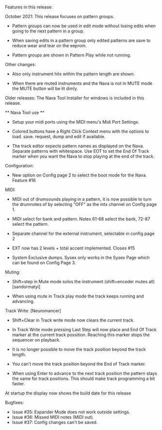 Features in this release:

October 2021:
This release focuses on pattern groups.

* Pattern groups can now be used in edit mode without losing edits when going to the next pattern in a group.

* When saving edits in a pattern group only edited patterns are save to reduce wear and tear on the eeprom.

* Pattern groups are shown in Pattern Play while not running.

Other changes:
* Also only instrument hits within the pattern length are shown.

* When there are muted instruments and the Nava is not in MUTE mode the MUTE button will be lit dimly.

Older releases:
The Nava Tool Installer for windows is included in this release.


** Nava Tool use **

* Setup your midi ports using the MIDI menu's Midi Port Settings.

* Colored buttons have a Right Click Context menu with the options to load. save. request, dump and edit if available.

* The track editor expects pattern names as displayed on the Nava.  
  Separate patterns with whitespace.
  Use EOT to set the End Of Track marker when you want the Nava to stop playing at the end of the track.



Configuration:

* New option on Config page 2 to select the boot mode for the Nava. Feature #16



MIDI:

* MIDI out of drumsounds playing in a pattern, it is now possible to turn the drumnotes of by selecting "OFF" as the mtx channel on Config page 1.

* MIDI select for bank and pattern. Notes 61-68 select the bank, 72-87 select the pattern.

* Separate channel for the external instrument, selectable in config page 2

* EXT now has 2 levels + total accent implemented. Closes #15

* System Exclusive dumps.
  Sysex only works in the Sysex Page which can be found on Config Page 3.



Muting:

* Shift+step in Mute mode solos the instrument (shift+encoder mutes all) [sandormatyi]

* When using mute in Track play mode the track keeps running and advancing.



Track Write: [Neuromancer]

* Shift+Clear in Track write mode now clears the current track. 

* In Track Write mode pressing Last Step will now place and End Of Track marker at the current track possition. Reaching this marker stops the sequencer on playback.

* It is no longer possible to move the track position beyond the track length.

* You can't move the track position beyond the End of Track marker.

* When using Enter to advance to the next track position the pattern stays the same for track positions. This should make track programming a bit faster.


At startup the display now shows the build date for this release

Bugfixes:
- Issue #35: Expander Mode does not work outside settings.
- Issue #36: Missed MIDI notes (MIDI out).
- Issue #37: Config changes can't be saved.

